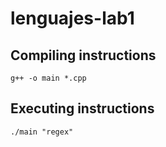 # lenguajes-lab1

## Compiling instructions
```
g++ -o main *.cpp
```

## Executing instructions
```
./main "regex"
```